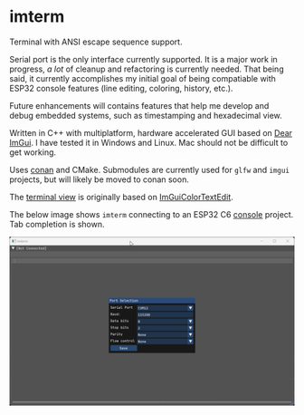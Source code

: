 # imterm
Terminal with ANSI escape sequence support.

Serial port is the only interface currently supported. It is a major work in 
progress, *a lot* of cleanup and refactoring is currently needed. That being said,
it currently accomplishes my initial goal of being compatiable with ESP32 console
features (line editing, coloring, history, etc.).

Future enhancements will contains features that help me develop and debug 
embedded systems, such as timestamping and hexadecimal view.

Written in C++ with multiplatform, hardware accelerated GUI based on [Dear ImGui](https://github.com/ocornut/imgui).
I have tested it in Windows and Linux. Mac should not be difficult to get working.

Uses [conan](https://conan.io/) and CMake. Submodules are currently used for 
`glfw` and `imgui` projects, but will likely be moved to conan soon.

The [terminal view](src/terminal_view.h) is originally based on [ImGuiColorTextEdit](https://github.com/BalazsJako/ImGuiColorTextEdit).

The below image shows `imterm` connecting to an ESP32 C6 [console](https://github.com/espressif/esp-idf/tree/master/examples/system/console) project.
Tab completion is shown.

![imterm with esp32 console](resources/images/imterm_v001.gif)